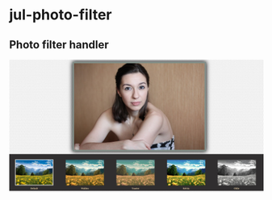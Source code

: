 # jul-photo-filter
Photo filter handler
---
![filter-preview](https://raw.githubusercontent.com/dan-summer/jul-photo-filter/master/img/photo-filter-preview.jpg)

